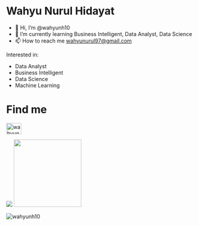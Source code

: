 # Wahyu Nurul Hidayat
- 👋 Hi, I’m @wahyunh10
- 🌱 I’m currently learning Business Intelligent, Data Analyst, Data Science
- 📫 How to reach me wahyunurul97@gmail.com

Interested in:
- Data Analyst
- Business Intelligent
- Data Science
- Machine Learning 

# Find me
<p align="left">
<a href="https://linkedin.com/in/wahyunhid" target="blank"><img align="center"
            src="https://raw.githubusercontent.com/rahuldkjain/github-profile-readme-generator/master/src/images/icons/Social/linked-in-alt.svg"
            alt="wahyunhid" height="30" width="40" /></a>

<p>
    <img src="https://github-readme-stats.vercel.app/api?username=wahyunh10&hide=contribs,prs&show_icons=true&hide_border=true&title_color=000" />
    <img src="https://github-readme-stats.vercel.app/api/top-langs/?username=wahyunh10&layout=compact" height=180 />
</p>

</p>
<img src="https://github-readme-streak-stats.herokuapp.com/?user=wahyunh10&" alt="wahyunh10" />

<!---
wahyunh10/wahyunh10 is a ✨ special ✨ repository because its `README.md` (this file) appears on your GitHub profile.
You can click the Preview link to take a look at your changes.
--->
